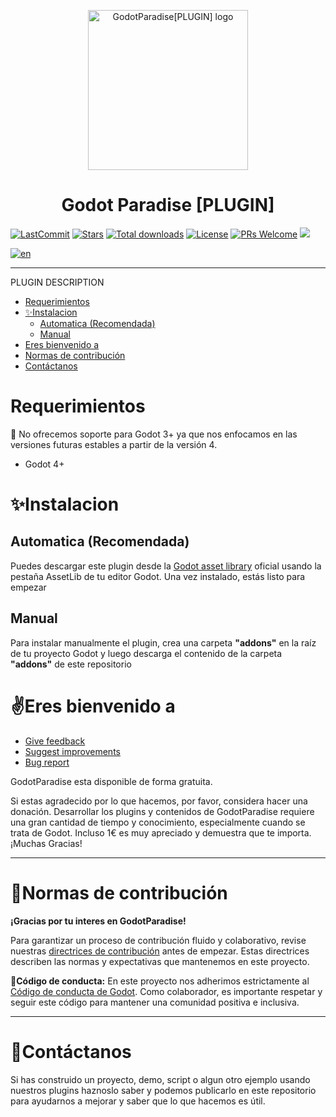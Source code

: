 <p align="center">
	<img width="256px" src="https://github.com/GodotParadise/[PLUGIN]/blob/main/icon.jpg" alt="GodotParadise[PLUGIN] logo" />
	<h1 align="center">Godot Paradise [PLUGIN]</h1>
	
[![LastCommit](https://img.shields.io/github/last-commit/GodotParadise/[PLUGIN]?cacheSeconds=600)](https://github.com/GodotParadise/[PLUGIN]/commits)
[![Stars](https://img.shields.io/github/stars/godotparadise/[PLUGIN])](https://github.com/GodotParadise/[PLUGIN]/stargazers)
[![Total downloads](https://img.shields.io/github/downloads/GodotParadise/[PLUGIN]/total.svg?label=Downloads&logo=github&cacheSeconds=600)](https://github.com/GodotParadise/[PLUGIN]/releases)
[![License](https://img.shields.io/github/license/GodotParadise/[PLUGIN]?cacheSeconds=2592000)](https://github.com/GodotParadise/[PLUGIN]/blob/main/LICENSE.md)
[![PRs Welcome](https://img.shields.io/badge/PRs-welcome-brightgreen.svg?style=flat&logo=github)](https://github.com/godotparadise/[PLUGIN]/pulls)
[![](https://img.shields.io/discord/1167079890391138406.svg?label=&logo=discord&logoColor=ffffff&color=7389D8&labelColor=6A7EC2)](https://discord.gg/XqS7C34x)
</p>

[![en](https://img.shields.io/badge/lang-en-red.svg)](https://github.com/GodotParadise/[PLUGIN]/blob/main/README.md)

- - -


PLUGIN DESCRIPTION

- [Requerimientos](#requerimientos)
- [✨Instalacion](#instalacion)
	- [Automatica (Recomendada)](#automatica-recomendada)
	- [Manual](#manual)
- [Eres bienvenido a](#eres-bienvenido-a)
- [Normas de contribución](#normas-de-contribución)
- [Contáctanos](#contáctanos)

# Requerimientos
📢 No ofrecemos soporte para Godot 3+ ya que nos enfocamos en las versiones futuras estables a partir de la versión 4.
* Godot 4+

# ✨Instalacion
## Automatica (Recomendada)
Puedes descargar este plugin desde la [Godot asset library](https://godotengine.org/asset-library/asset/2039) oficial usando la pestaña AssetLib de tu editor Godot. Una vez instalado, estás listo para empezar
## Manual 
Para instalar manualmente el plugin, crea una carpeta **"addons"** en la raíz de tu proyecto Godot y luego descarga el contenido de la carpeta **"addons"** de este repositorio

# ✌️Eres bienvenido a
- [Give feedback](https://github.com/GodotParadise/[PLUGIN]/pulls)
- [Suggest improvements](https://github.com/GodotParadise/[PLUGIN]/issues/new?assignees=BananaHolograma&labels=enhancement&template=feature_request.md&title=)
- [Bug report](https://github.com/GodotParadise/[PLUGIN]/issues/new?assignees=BananaHolograma&labels=bug%2C+task&template=bug_report.md&title=)

GodotParadise esta disponible de forma gratuita.

Si estas agradecido por lo que hacemos, por favor, considera hacer una donación. Desarrollar los plugins y contenidos de GodotParadise requiere una gran cantidad de tiempo y conocimiento, especialmente cuando se trata de Godot. Incluso 1€ es muy apreciado y demuestra que te importa. ¡Muchas Gracias!

- - -
# 🤝Normas de contribución
**¡Gracias por tu interes en GodotParadise!**

Para garantizar un proceso de contribución fluido y colaborativo, revise nuestras [directrices de contribución](https://github.com/godotparadise/[PLUGIN]/blob/main/CONTRIBUTING.md) antes de empezar. Estas directrices describen las normas y expectativas que mantenemos en este proyecto.

**📓Código de conducta:** En este proyecto nos adherimos estrictamente al [Código de conducta de Godot](https://godotengine.org/code-of-conduct/). Como colaborador, es importante respetar y seguir este código para mantener una comunidad positiva e inclusiva.
- - -


# 📇Contáctanos
Si has construido un proyecto, demo, script o algun otro ejemplo usando nuestros plugins haznoslo saber y podemos publicarlo en este repositorio para ayudarnos a mejorar y saber que lo que hacemos es útil.

